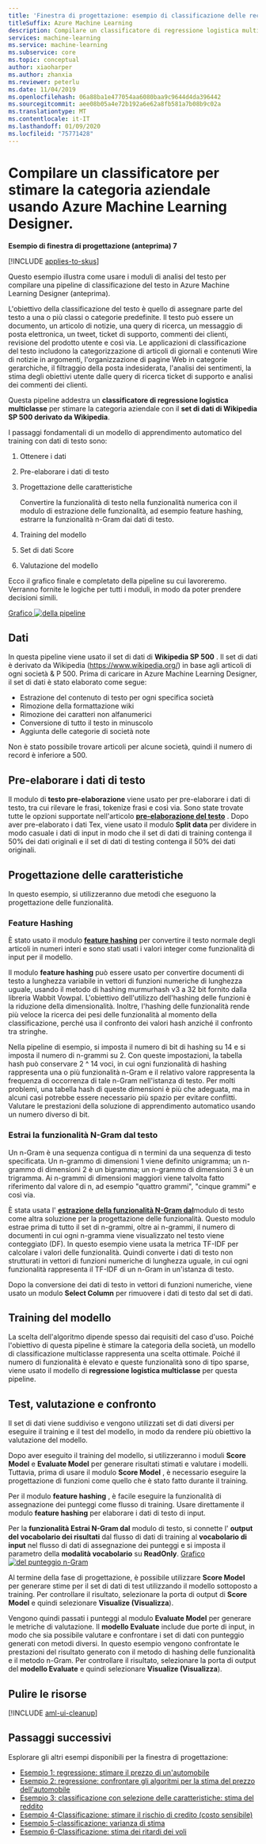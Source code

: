```yaml
---
title: 'Finestra di progettazione: esempio di classificazione delle recensioni Book'
titleSuffix: Azure Machine Learning
description: Compilare un classificatore di regressione logistica multiclasse per stimare la categoria aziendale con il set di dati di Wikipedia SP 500 usando Azure Machine Learning Designer.
services: machine-learning
ms.service: machine-learning
ms.subservice: core
ms.topic: conceptual
author: xiaoharper
ms.author: zhanxia
ms.reviewer: peterlu
ms.date: 11/04/2019
ms.openlocfilehash: 06a88ba1e477054aa6080baa9c9644d4da396442
ms.sourcegitcommit: aee08b05a4e72b192a6e62a8fb581a7b08b9c02a
ms.translationtype: MT
ms.contentlocale: it-IT
ms.lasthandoff: 01/09/2020
ms.locfileid: "75771428"
---
```

# <a name="build-a-classifier-to-predict-company-category-using-azure-machine-learning-designer"></a>Compilare un classificatore per stimare la categoria aziendale usando Azure Machine Learning Designer.

**Esempio di finestra di progettazione (anteprima) 7**

[!INCLUDE [applies-to-skus](../../includes/aml-applies-to-enterprise-sku.md)]

Questo esempio illustra come usare i moduli di analisi del testo per compilare una pipeline di classificazione del testo in Azure Machine Learning Designer (anteprima).

L'obiettivo della classificazione del testo è quello di assegnare parte del testo a una o più classi o categorie predefinite. Il testo può essere un documento, un articolo di notizie, una query di ricerca, un messaggio di posta elettronica, un tweet, ticket di supporto, commenti dei clienti, revisione del prodotto utente e così via. Le applicazioni di classificazione del testo includono la categorizzazione di articoli di giornali e contenuti Wire di notizie in argomenti, l'organizzazione di pagine Web in categorie gerarchiche, il filtraggio della posta indesiderata, l'analisi dei sentimenti, la stima degli obiettivi utente dalle query di ricerca ticket di supporto e analisi dei commenti dei clienti. 

Questa pipeline addestra un **classificatore di regressione logistica multiclasse** per stimare la categoria aziendale con il **set di dati di Wikipedia SP 500 derivato da Wikipedia**.  

I passaggi fondamentali di un modello di apprendimento automatico del training con dati di testo sono:

1. Ottenere i dati

1. Pre-elaborare i dati di testo

1. Progettazione delle caratteristiche

   Convertire la funzionalità di testo nella funzionalità numerica con il modulo di estrazione delle funzionalità, ad esempio feature hashing, estrarre la funzionalità n-Gram dai dati di testo.

1. Training del modello

1. Set di dati Score

1. Valutazione del modello

Ecco il grafico finale e completato della pipeline su cui lavoreremo. Verranno fornite le logiche per tutti i moduli, in modo da poter prendere decisioni simili.

[Grafico ![della pipeline](./media/how-to-designer-sample-text-classification/nlp-modules-overall.png)](./media/how-to-designer-sample-text-classification/nlp-modules-overall.png#lightbox)

## <a name="data"></a>Dati

In questa pipeline viene usato il set di dati di **Wikipedia SP 500** . Il set di dati è derivato da Wikipedia (https://www.wikipedia.org/) in base agli articoli di ogni società & P 500. Prima di caricare in Azure Machine Learning Designer, il set di dati è stato elaborato come segue:

- Estrazione del contenuto di testo per ogni specifica società
- Rimozione della formattazione wiki
- Rimozione dei caratteri non alfanumerici
- Conversione di tutto il testo in minuscolo
- Aggiunta delle categorie di società note

Non è stato possibile trovare articoli per alcune società, quindi il numero di record è inferiore a 500.

## <a name="pre-process-the-text-data"></a>Pre-elaborare i dati di testo

Il modulo di **testo pre-elaborazione** viene usato per pre-elaborare i dati di testo, tra cui rilevare le frasi, tokenize frasi e così via. Sono state trovate tutte le opzioni supportate nell'articolo [**pre-elaborazione del testo**](algorithm-module-reference/preprocess-text.md) . Dopo aver pre-elaborato i dati Tex, viene usato il modulo **Split data** per dividere in modo casuale i dati di input in modo che il set di dati di training contenga il 50% dei dati originali e il set di dati di testing contenga il 50% dei dati originali.

## <a name="feature-engineering"></a>Progettazione delle caratteristiche
In questo esempio, si utilizzeranno due metodi che eseguono la progettazione delle funzionalità.

### <a name="feature-hashing"></a>Feature Hashing
È stato usato il modulo [**feature hashing**](algorithm-module-reference/feature-hashing.md) per convertire il testo normale degli articoli in numeri interi e sono stati usati i valori integer come funzionalità di input per il modello. 

Il modulo **feature hashing** può essere usato per convertire documenti di testo a lunghezza variabile in vettori di funzioni numeriche di lunghezza uguale, usando il metodo di hashing murmurhash v3 a 32 bit fornito dalla libreria Wabbit Vowpal. L'obiettivo dell'utilizzo dell'hashing delle funzioni è la riduzione della dimensionalità. Inoltre, l'hashing delle funzionalità rende più veloce la ricerca dei pesi delle funzionalità al momento della classificazione, perché usa il confronto dei valori hash anziché il confronto tra stringhe.

Nella pipeline di esempio, si imposta il numero di bit di hashing su 14 e si imposta il numero di n-grammi su 2. Con queste impostazioni, la tabella hash può conservare 2 ^ 14 voci, in cui ogni funzionalità di hashing rappresenta una o più funzionalità n-Gram e il relativo valore rappresenta la frequenza di occorrenza di tale n-Gram nell'istanza di testo. Per molti problemi, una tabella hash di queste dimensioni è più che adeguata, ma in alcuni casi potrebbe essere necessario più spazio per evitare conflitti. Valutare le prestazioni della soluzione di apprendimento automatico usando un numero diverso di bit. 

### <a name="extract-n-gram-feature-from-text"></a>Estrai la funzionalità N-Gram dal testo

Un n-Gram è una sequenza contigua di n termini da una sequenza di testo specificata. Un n-grammo di dimensioni 1 viene definito unigramma; un n-grammo di dimensioni 2 è un bigramma; un n-grammo di dimensioni 3 è un trigramma. Ai n-grammi di dimensioni maggiori viene talvolta fatto riferimento dal valore di n, ad esempio "quattro grammi", "cinque grammi" e così via.

È stata usata l' [**estrazione della funzionalità N-Gram dal**](algorithm-module-reference/extract-n-gram-features-from-text.md)modulo di testo come altra soluzione per la progettazione delle funzionalità. Questo modulo estrae prima di tutto il set di n-grammi, oltre ai n-grammi, il numero di documenti in cui ogni n-gramma viene visualizzato nel testo viene conteggiato (DF). In questo esempio viene usata la metrica TF-IDF per calcolare i valori delle funzionalità. Quindi converte i dati di testo non strutturati in vettori di funzioni numeriche di lunghezza uguale, in cui ogni funzionalità rappresenta il TF-IDF di un n-Gram in un'istanza di testo.

Dopo la conversione dei dati di testo in vettori di funzioni numeriche, viene usato un modulo **Select Column** per rimuovere i dati di testo dal set di dati. 

## <a name="train-the-model"></a>Training del modello

La scelta dell'algoritmo dipende spesso dai requisiti del caso d'uso. Poiché l'obiettivo di questa pipeline è stimare la categoria della società, un modello di classificazione multiclasse rappresenta una scelta ottimale. Poiché il numero di funzionalità è elevato e queste funzionalità sono di tipo sparse, viene usato il modello di **regressione logistica multiclasse** per questa pipeline.

## <a name="test-evaluate-and-compare"></a>Test, valutazione e confronto

 Il set di dati viene suddiviso e vengono utilizzati set di dati diversi per eseguire il training e il test del modello, in modo da rendere più obiettivo la valutazione del modello.

Dopo aver eseguito il training del modello, si utilizzeranno i moduli **Score Model** e **Evaluate Model** per generare risultati stimati e valutare i modelli. Tuttavia, prima di usare il modulo **Score Model** , è necessario eseguire la progettazione di funzioni come quello che è stato fatto durante il training. 

Per il modulo **feature hashing** , è facile eseguire la funzionalità di assegnazione dei punteggi come flusso di training. Usare direttamente il modulo **feature hashing** per elaborare i dati di testo di input.

Per la **funzionalità Estrai N-Gram dal** modulo di testo, si connette l' **output del vocabolario dei risultati** dal flusso di dati di training al **vocabolario di input** nel flusso di dati di assegnazione dei punteggi e si imposta il parametro della **modalità vocabolario** su **ReadOnly**.
[Grafico ![del punteggio n-Gram](./media/how-to-designer-sample-text-classification/n-gram.png)](./media/how-to-designer-sample-text-classification/n-gram.png)

Al termine della fase di progettazione, è possibile utilizzare **Score Model** per generare stime per il set di dati di test utilizzando il modello sottoposto a training. Per controllare il risultato, selezionare la porta di output di **Score Model** e quindi selezionare **Visualize (Visualizza**).

Vengono quindi passati i punteggi al modulo **Evaluate Model** per generare le metriche di valutazione. Il **modello Evaluate** include due porte di input, in modo che sia possibile valutare e confrontare i set di dati con punteggio generati con metodi diversi. In questo esempio vengono confrontate le prestazioni del risultato generato con il metodo di hashing delle funzionalità e il metodo n-Gram.
Per controllare il risultato, selezionare la porta di output del **modello Evaluate** e quindi selezionare **Visualize (Visualizza**).

## <a name="clean-up-resources"></a>Pulire le risorse

[!INCLUDE [aml-ui-cleanup](../../includes/aml-ui-cleanup.md)]

## <a name="next-steps"></a>Passaggi successivi

Esplorare gli altri esempi disponibili per la finestra di progettazione:
- [Esempio 1: regressione: stimare il prezzo di un'automobile](how-to-designer-sample-regression-automobile-price-basic.md)
- [Esempio 2: regressione: confrontare gli algoritmi per la stima del prezzo dell'automobile](how-to-designer-sample-regression-automobile-price-compare-algorithms.md)
- [Esempio 3: classificazione con selezione delle caratteristiche: stima del reddito](how-to-designer-sample-classification-predict-income.md)
- [Esempio 4-Classificazione: stimare il rischio di credito (costo sensibile)](how-to-designer-sample-classification-credit-risk-cost-sensitive.md)
- [Esempio 5-classificazione: varianza di stima](how-to-designer-sample-classification-churn.md)
- [Esempio 6-Classificazione: stima dei ritardi dei voli](how-to-designer-sample-classification-flight-delay.md)
